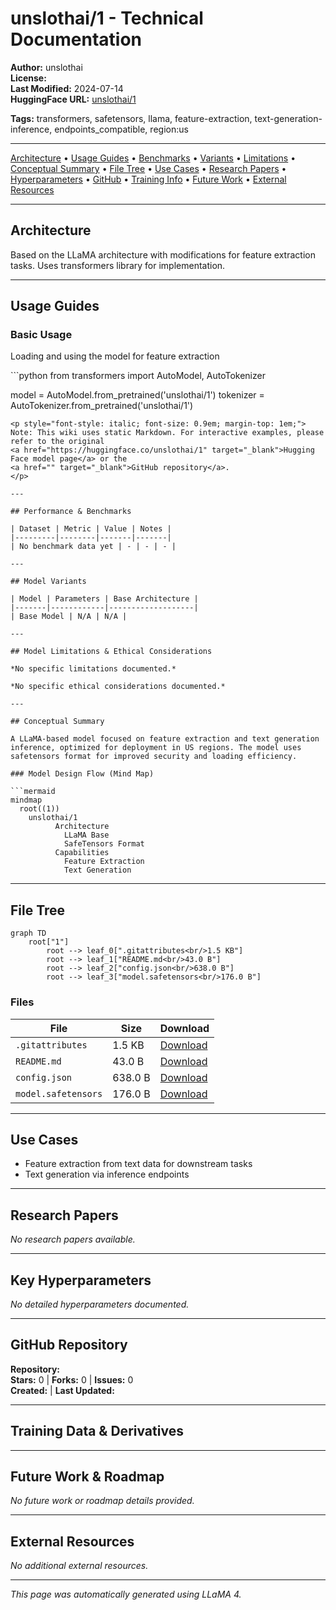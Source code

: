 # unslothai/1 - Technical Documentation

**Author:** unslothai  
**License:**   
**Last Modified:** 2024-07-14  
**HuggingFace URL:** [unslothai/1](https://huggingface.co/unslothai/1)


**Tags:** transformers, safetensors, llama, feature-extraction, text-generation-inference, endpoints_compatible, region:us

---

[Architecture](#architecture) • [Usage Guides](#usage-guides) • [Benchmarks](#performance--benchmarks) • [Variants](#model-variants) • [Limitations](#model-limitations--ethical-considerations) • [Conceptual Summary](#conceptual-summary) • [File Tree](#file-tree) • [Use Cases](#use-cases) • [Research Papers](#research-papers) • [Hyperparameters](#key-hyperparameters) • [GitHub](#github-repository) • [Training Info](#training-data--derivatives) • [Future Work](#future-work--roadmap) • [External Resources](#external-resources)

---

## Architecture

Based on the LLaMA architecture with modifications for feature extraction tasks. Uses transformers library for implementation.

---

## Usage Guides

### Basic Usage
<p>Loading and using the model for feature extraction</p>
```python
from transformers import AutoModel, AutoTokenizer

model = AutoModel.from_pretrained('unslothai/1')
tokenizer = AutoTokenizer.from_pretrained('unslothai/1')
```
<p style="font-style: italic; font-size: 0.9em; margin-top: 1em;">
Note: This wiki uses static Markdown. For interactive examples, please refer to the original
<a href="https://huggingface.co/unslothai/1" target="_blank">Hugging Face model page</a> or the
<a href="" target="_blank">GitHub repository</a>.
</p>

---

## Performance & Benchmarks

| Dataset | Metric | Value | Notes |
|---------|--------|-------|-------|
| No benchmark data yet | - | - | - |

---

## Model Variants

| Model | Parameters | Base Architecture |
|-------|------------|-------------------|
| Base Model | N/A | N/A |

---

## Model Limitations & Ethical Considerations

*No specific limitations documented.*

*No specific ethical considerations documented.*

---

## Conceptual Summary

A LLaMA-based model focused on feature extraction and text generation inference, optimized for deployment in US regions. The model uses safetensors format for improved security and loading efficiency.

### Model Design Flow (Mind Map)

```mermaid
mindmap
  root((1))
    unslothai/1
          Architecture
            LLaMA Base
            SafeTensors Format
          Capabilities
            Feature Extraction
            Text Generation
```

---

## File Tree

```mermaid
graph TD
    root["1"]
        root --> leaf_0[".gitattributes<br/>1.5 KB"]
        root --> leaf_1["README.md<br/>43.0 B"]
        root --> leaf_2["config.json<br/>638.0 B"]
        root --> leaf_3["model.safetensors<br/>176.0 B"]
```

### Files

| File | Size | Download |
|------|------|----------|
| `.gitattributes` | 1.5 KB | [Download](https://huggingface.co/unslothai/1/resolve/main/.gitattributes) |
| `README.md` | 43.0 B | [Download](https://huggingface.co/unslothai/1/resolve/main/README.md) |
| `config.json` | 638.0 B | [Download](https://huggingface.co/unslothai/1/resolve/main/config.json) |
| `model.safetensors` | 176.0 B | [Download](https://huggingface.co/unslothai/1/resolve/main/model.safetensors) |

---

## Use Cases

- Feature extraction from text data for downstream tasks
- Text generation via inference endpoints

---

## Research Papers

*No research papers available.*

---

## Key Hyperparameters

*No detailed hyperparameters documented.*

---

## GitHub Repository

**Repository:** []()  
**Stars:** 0 | **Forks:** 0 | **Issues:** 0  
**Created:**  | **Last Updated:** 




---

## Training Data & Derivatives



---

## Future Work & Roadmap

*No future work or roadmap details provided.*

---

## External Resources

*No additional external resources.*

---

*This page was automatically generated using LLaMA 4.* 